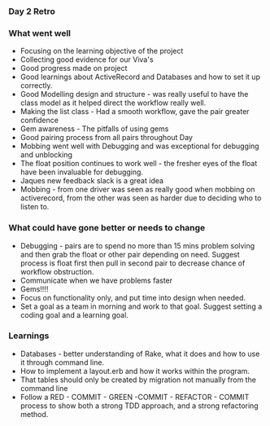 ### Day 2 Retro ###

### What went well ###

- Focusing on the learning objective of the project
- Collecting good evidence for our Viva's
- Good progress made on project
- Good learnings about ActiveRecord and Databases and how to set it up correctly.
- Good Modelling design and structure - was really useful to have the class model as it helped direct the workflow really well.
- Making the list class - Had a smooth workflow, gave the pair greater confidence
- Gem awareness - The pitfalls of using gems
- Good pairing process from all pairs throughout Day
- Mobbing went well with Debugging and was exceptional for debugging and unblocking
- The float position continues to work well - the fresher eyes of the float have been invaluable for debugging.
- Jaques new feedback slack is a great idea
- Mobbing - from one driver was seen as really good when mobbing on activerecord, from the other was seen as harder due to deciding who to listen to.


### What could have gone better or needs to change ###

- Debugging - pairs are to spend no more than 15 mins problem solving and then grab the float or other pair depending on need. Suggest process is float first then pull in second pair to decrease chance of workflow obstruction.
- Communicate when we have problems faster
- Gems!!!!
- Focus on functionality only, and put time into design when needed.
- Set a goal as a team in morning and work to that goal. Suggest setting a coding goal and a learning goal.

### Learnings ###

- Databases - better understanding of Rake, what it does and how to use it through command line.
- How to implement a layout.erb and how it works within the program.
- That tables should only be created by migration not manually from the command line
- Follow a RED - COMMIT - GREEN -COMMIT - REFACTOR - COMMIT process to show both a strong TDD approach, and a strong refactoring method.
